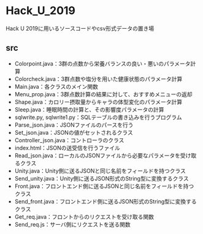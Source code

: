 # Hack_U_2019

Hack U 2019に用いるソースコードやcsv形式データの置き場

## src

- Colorpoint.java：3群の点数から栄養バランスの良い・悪いのパラメータ計算
- Colorcheck.java：3群点数や塩分を用いた健康状態のパラメータ計算
- Main.java：各クラスのメイン関数
- Menu_prop.java：3群点数計算の結果に対して、おすすめメニューの返却
- Shape.java：カロリー摂取量からキャラの体型変化のパラメータ計算
- Sleep.java：睡眠時間の計算と、その影響度パラメータの計算
- sqlwrite.py, sqlwrite1.py：SQLテーブルの書き込みを行うプログラム
- Parse_json.java：JSONファイルのパースを行う
- Set_json.java：JSONの値がセットされるクラス
- Controller_json.java：コントローラのクラス
- index.html：JSONの送受信を行うファイル
- Read_json.java：ローカルのJSONファイルから必要なパラメータを受け取るクラス
- Unity.java：Unity側に送るJSONと同じ名前をフィールドを持つクラス
- Send_unity.java：Unity側に送るJSON形式のString型に変換するクラス
- Front.java：フロントエンド側に送るJSONと同じ名前をフィールドを持つクラス
- Send_front.java：フロントエンド側に送るJSON形式のString型に変換するクラス
- Get_req.java：フロントからのリクエストを受け取る関数
- Send_req.js：サーバ側にリクエストを送る関数
